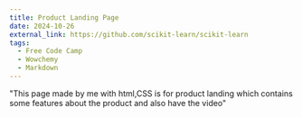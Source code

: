 ```yaml
---
title: Product Landing Page
date: 2024-10-26
external_link: https://github.com/scikit-learn/scikit-learn
tags:
  - Free Code Camp
  - Wowchemy
  - Markdown
---
```


"This page made by me with html,CSS is for product landing which contains some features about the product and also have the video"

<!--more-->
